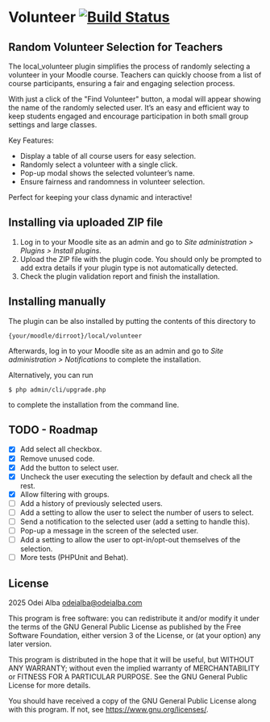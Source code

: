 # Volunteer [![Build Status](https://github.com/odeialba/moodle-local_volunteer/workflows/Moodle%20Plugin%20CI/badge.svg)](https://github.com/odeialba/moodle-local_volunteer/actions)

## Random Volunteer Selection for Teachers

The local_volunteer plugin simplifies the process of randomly selecting a volunteer in your Moodle course. Teachers can quickly choose from a list of course participants, ensuring a fair and engaging selection process.

With just a click of the "Find Volunteer" button, a modal will appear showing the name of the randomly selected user. It’s an easy and efficient way to keep students engaged and encourage participation in both small group settings and large classes.

Key Features:
- Display a table of all course users for easy selection.
- Randomly select a volunteer with a single click.
- Pop-up modal shows the selected volunteer’s name.
- Ensure fairness and randomness in volunteer selection.

Perfect for keeping your class dynamic and interactive!

## Installing via uploaded ZIP file

1. Log in to your Moodle site as an admin and go to _Site administration >
   Plugins > Install plugins_.
2. Upload the ZIP file with the plugin code. You should only be prompted to add
   extra details if your plugin type is not automatically detected.
3. Check the plugin validation report and finish the installation.

## Installing manually

The plugin can be also installed by putting the contents of this directory to

    {your/moodle/dirroot}/local/volunteer

Afterwards, log in to your Moodle site as an admin and go to _Site administration >
Notifications_ to complete the installation.

Alternatively, you can run

    $ php admin/cli/upgrade.php

to complete the installation from the command line.

## TODO - Roadmap

- [X] Add select all checkbox.
- [X] Remove unused code.
- [X] Add the button to select user.
- [X] Uncheck the user executing the selection by default and check all the rest.
- [X] Allow filtering with groups.
- [ ] Add a history of previously selected users.
- [ ] Add a setting to allow the user to select the number of users to select.
- [ ] Send a notification to the selected user (add a setting to handle this).
- [ ] Pop-up a message in the screen of the selected user.
- [ ] Add a setting to allow the user to opt-in/opt-out themselves of the selection.
- [ ] More tests (PHPUnit and Behat).

## License

2025 Odei Alba <odeialba@odeialba.com>

This program is free software: you can redistribute it and/or modify it under
the terms of the GNU General Public License as published by the Free Software
Foundation, either version 3 of the License, or (at your option) any later
version.

This program is distributed in the hope that it will be useful, but WITHOUT ANY
WARRANTY; without even the implied warranty of MERCHANTABILITY or FITNESS FOR A
PARTICULAR PURPOSE.  See the GNU General Public License for more details.

You should have received a copy of the GNU General Public License along with
this program.  If not, see <https://www.gnu.org/licenses/>.
